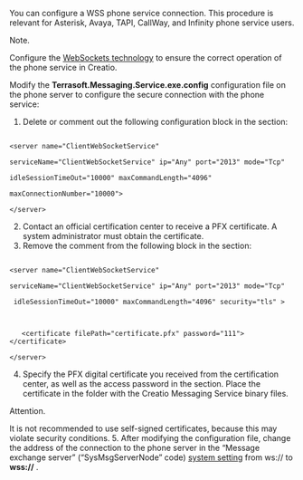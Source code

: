 


 You can configure a WSS phone service connection. This procedure is relevant for Asterisk, Avaya, TAPI, CallWay, and Infinity phone service users.
 





 Note.
 
 Configure the
 [WebSockets technology](/docs/8-0/user/on_site_deployment/application_server_on_windows/set_up_websockets_shortcut/set_up_websockets) 
 to ensure the correct operation of the phone service in Creatio.
 




 Modify the
 **Terrasoft.Messaging.Service.exe.config** 
 configuration file on the phone server to configure the secure connection with the phone service:
 


1. Delete or comment out the following configuration block in the <servers> section:
 



```

<server name="ClientWebSocketService"

serviceName="ClientWebSocketService" ip="Any" port="2013" mode="Tcp"

idleSessionTimeOut="10000" maxCommandLength="4096"

maxConnectionNumber="10000">

</server>
```
2. Contact an official certification center to receive a PFX certificate. A system administrator must obtain the certificate.
3. Remove the comment from the following block in the <servers> section:
 



```

<server name="ClientWebSocketService"

serviceName="ClientWebSocketService" ip="Any" port="2013" mode="Tcp"

 idleSessionTimeOut="10000" maxCommandLength="4096" security="tls" >



   <certificate filePath="certificate.pfx" password="111"></certificate>

</server>
```
4. Specify the PFX digital certificate you received from the certification center, as well as the access password in the <certificate> section. Place the certificate in the folder with the Creatio Messaging Service binary files.
 





 Attention.
 
 It is not recommended to use self-signed certificates, because this may violate security conditions.
5. After modifying the configuration file, change the address of the connection to the phone server in the “Message exchange server” (“SysMsgServerNode” code)
 [system setting](/docs/8-0/user/setup_and_administration/system_settings_and_lookups/manage_system_settings_shortcut/manage_system_settings) 
 from ws:// to
 **wss://** 
 .




